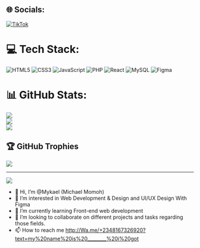
## 🌐 Socials:
[![TikTok](https://img.shields.io/badge/TikTok-%23000000.svg?logo=TikTok&logoColor=white)](https://tiktok.com/@https://vm.tiktok.com/ZMNuSNbYW/) 

# 💻 Tech Stack:
![HTML5](https://img.shields.io/badge/html5-%23E34F26.svg?style=for-the-badge&logo=html5&logoColor=white) ![CSS3](https://img.shields.io/badge/css3-%231572B6.svg?style=for-the-badge&logo=css3&logoColor=white) ![JavaScript](https://img.shields.io/badge/javascript-%23323330.svg?style=for-the-badge&logo=javascript&logoColor=%23F7DF1E) ![PHP](https://img.shields.io/badge/php-%23777BB4.svg?style=for-the-badge&logo=php&logoColor=white) ![React](https://img.shields.io/badge/react-%2320232a.svg?style=for-the-badge&logo=react&logoColor=%2361DAFB) ![MySQL](https://img.shields.io/badge/mysql-%2300f.svg?style=for-the-badge&logo=mysql&logoColor=white) 	![Figma](https://img.shields.io/badge/figma-%23F24E1E.svg?style=for-the-badge&logo=figma&logoColor=white)
# 📊 GitHub Stats:
![](https://github-readme-stats.vercel.app/api?username=Mykaelll&theme=dark&hide_border=false&include_all_commits=false&count_private=false)<br/>
![](https://github-readme-streak-stats.herokuapp.com/?user=Mykaelll&theme=dark&hide_border=false)<br/>
![](https://github-readme-stats.vercel.app/api/top-langs/?username=Mykaelll&theme=dark&hide_border=false&include_all_commits=false&count_private=false&layout=compact)

## 🏆 GitHub Trophies
![](https://github-profile-trophy.vercel.app/?username=Mykaelll&theme=radical&no-frame=false&no-bg=true&margin-w=4)

---
[![](https://visitcount.itsvg.in/api?id=Mykaelll&icon=0&color=0)](https://visitcount.itsvg.in)
- 👋 Hi, I’m @Mykael (Michael Momoh)
- 👀 I’m interested in Web Development & Design and UI/UX Design With Figma
- 🌱 I’m currently learning Front-end web development 
- 💞️ I’m looking to collaborate on different projects and tasks regarding those fields.
- 📫 How to reach me 
http://Wa.me/+2348167326920?text=my%20name%20is%20________%20i%20got
<!---
Mykaelmoh/Mykaelmoh is a ✨ special ✨ repository because its `README.md` (this file) appears on your GitHub profile.
You can click the Preview link to take a look at your changes.
--->
